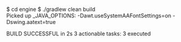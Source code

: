 $ cd engine
$ ./gradlew clean build       
Picked up _JAVA_OPTIONS: -Dawt.useSystemAAFontSettings=on -Dswing.aatext=true

BUILD SUCCESSFUL in 2s
3 actionable tasks: 3 executed
